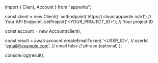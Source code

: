 import { Client, Account } from "appwrite";

const client = new Client()
    .setEndpoint('https://<REGION>.cloud.appwrite.io/v1') // Your API Endpoint
    .setProject('<YOUR_PROJECT_ID>'); // Your project ID

const account = new Account(client);

const result = await account.createEmailToken(
    '<USER_ID>', // userId
    'email@example.com', // email
    false // phrase (optional)
);

console.log(result);
